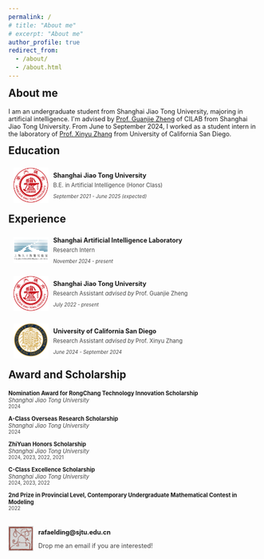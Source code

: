 ```yaml
---
permalink: /
# title: "About me"
# excerpt: "About me"
author_profile: true
redirect_from: 
  - /about/
  - /about.html
---
```


<h2 style="margin-top: 1px">About me</h2>
<p style="font-size: 0.9em;"> 
I am an undergraduate student from Shanghai Jiao Tong University, majoring in artificial intelligence. I'm advised by <a href="https://jhc.sjtu.edu.cn/~gjzheng/">Prof. Guanjie Zheng</a> of CILAB from Shanghai Jiao Tong University. From June to September 2024, I worked as a student intern in the laboratory of <a href="http://xyzhang.ucsd.edu/">Prof. Xinyu Zhang</a> from University of California San Diego.
</p>

<h2 style="margin-top: 1px">Education</h2>

<div style="display: flex; align-items: center; padding: 5px 0 5px 10px; margin: 5px 0;">
    <img src="/images/sjtu.png" alt="Education Icon" style="width: 70px; height: 70px; margin-right: 10px; margin-bottom: 10px; object-fit: fill;">
    <div>
        <h3 style="margin: 0; font-size: 0.9em;">Shanghai Jiao Tong University</h3>
        <p style="margin: 5px 0; color: #444; font-size: 0.8em;">B.E. in Artificial Intelligence (Honor Class)</p>
        <p style="color: #444; font-size: 0.7em;"><i>September 2021 - June 2025 (expected)</i></p>
    </div>
</div>


<h2 style="margin-top: 1px">Experience</h2>

<div style="display: flex; align-items: center; padding: 5px 0 5px 10px; margin: 5px 0;">
    <img src="/images/shanghai-ailab.png" alt="Education Icon" style="width: 70px; height: 52px; margin-right: 10px; margin-bottom: 10px; object-fit: fill;">
    <div>
        <h3 style="margin: 0; font-size: 0.9em;">Shanghai Artificial Intelligence Laboratory</h3>
        <p style="margin: 5px 0; color: #444; font-size: 0.8em;">Research Intern</p>
        <p style="color: #444; font-size: 0.7em;"><i>November 2024 - present</i></p>
    </div>
</div>

<div style="display: flex; align-items: center; padding: 5px 0 5px 10px; margin: 5px 0;">
    <img src="/images/sjtu.png" alt="Education Icon" style="width: 70px; height: 70px; margin-right: 10px; margin-bottom: 10px; object-fit: fill;">
    <div>
        <h3 style="margin: 0; font-size: 0.9em;">Shanghai Jiao Tong University</h3>
        <p style="margin: 5px 0; color: #444; font-size: 0.8em;">Research Assistant <i>advised by</i> Prof. Guanjie Zheng</p>
        <p style="color: #444; font-size: 0.7em;"><i>July 2022 - present</i></p>
    </div>
</div>

<div style="display: flex; align-items: center; padding: 5px 0 5px 10px; margin: 5px 0;">
    <img src="/images/ucsd.svg" alt="Education Icon" style="width: 70px; height: 70px; margin-right: 10px; margin-bottom: 10px; object-fit: fill;">
    <div>
        <h3 style="margin: 0; font-size: 0.9em;">University of California San Diego</h3>
        <p style="margin: 5px 0; color: #444; font-size: 0.8em;">Research Assistant <i>advised by</i> Prof. Xinyu Zhang</p>
        <p style="color: #444; font-size: 0.7em;"><i>June 2024 - September 2024</i></p>
    </div>
</div>

<h2 style="margin-top: 1px">Award and Scholarship</h2>
<h4 style="margin: 0; font-size: 0.8em;">Nomination Award for RongChang Technology Innovation Scholarship</h4>
<p style="margin-top: 0; margin-bottom: 0; color: #444; font-size: 0.8em;"><i>Shanghai Jiao Tong University</i></p>
<p style="margin-top: 0; margin-bottom: 12px; color: #444; font-size: 0.7em;">2024</p>

<h4 style="margin: 0; font-size: 0.8em;">A-Class Overseas Research Scholarship</h4>
<p style="margin-top: 0; margin-bottom: 0; color: #444; font-size: 0.8em;"><i>Shanghai Jiao Tong University</i></p>
<p style="margin-top: 0; margin-bottom: 12px; color: #444; font-size: 0.7em;">2024</p>

<h4 style="margin: 0; font-size: 0.8em;">ZhiYuan Honors Scholarship</h4>
<p style="margin-top: 0; margin-bottom: 0; color: #444; font-size: 0.8em;"><i>Shanghai Jiao Tong University</i></p>
<p style="margin-top: 0; margin-bottom: 12px; color: #444; font-size: 0.7em;">2024, 2023, 2022, 2021</p>

<h4 style="margin: 0; font-size: 0.8em;">C-Class Excellence Scholarship</h4>
<p style="margin-top: 0; margin-bottom: 0; color: #444; font-size: 0.8em;"><i>Shanghai Jiao Tong University</i></p>
<p style="margin-top: 0; margin-bottom: 12px; color: #444; font-size: 0.7em;">2024, 2023, 2022</p>

<h4 style="margin: 0; font-size: 0.8em;">2nd Prize in Provincial Level, Contemporary Undergraduate Mathematical Contest in Modeling</h4>

<p style="margin-top: 0; margin-bottom: 12px; color: #444; font-size: 0.7em;">2022</p>



<div style="display: flex; align-items: center; padding: 0px; margin: 30px 0;">
    <img src="/images/still-working.jpg" alt="Education Icon" style="width: 50px; height: 50px; margin-right: 10px; margin-bottom: 10px; object-fit: fill;">
    <div>
        <h3 style="margin: 0; font-size: 0.9em;"></h3>
        <p style="margin: 5px 0; font-size: 0.9em;"><b>rafaelding@sjtu.edu.cn</b></p>
        <p style="color: #444; font-size: 0.9em;">Drop me an email if you are interested!</p>
    </div>
</div>